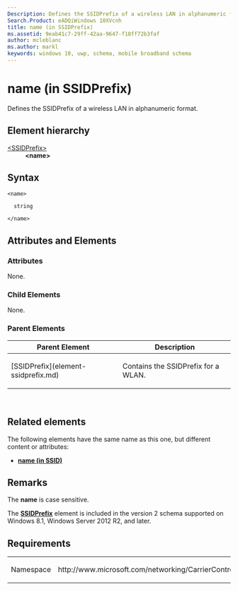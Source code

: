 ```yaml
---
Description: Defines the SSIDPrefix of a wireless LAN in alphanumeric format.
Search.Product: eADQiWindows 10XVcnh
title: name (in SSIDPrefix)
ms.assetid: 9eab41c7-29ff-42aa-9647-f18ff72b3faf
author: mcleblanc
ms.author: markl
keywords: windows 10, uwp, schema, mobile broadband schema
---
```


# name (in SSIDPrefix)


Defines the SSIDPrefix of a wireless LAN in alphanumeric format.

## Element hierarchy

<dl>
<dt><a href="element-ssidprefix.md">&lt;SSIDPrefix&gt;</a></dt>
<dd><b>&lt;name&gt;</b></dd>
</dl>

## Syntax

``` syntax
<name>

  string

</name>
```

## Attributes and Elements


### Attributes

None.

### Child Elements

None.

### Parent Elements

<table>
<colgroup>
<col width="50%" />
<col width="50%" />
</colgroup>
<thead>
<tr class="header">
<th>Parent Element</th>
<th>Description</th>
</tr>
</thead>
<tbody>
<tr class="odd">
<td>[SSIDPrefix](element-ssidprefix.md)</td>
<td><p>Contains the SSIDPrefix for a WLAN.</p></td>
</tr>
</tbody>
</table>

 

## Related elements


The following elements have the same name as this one, but different content or attributes:

-   **[name (in SSID)](element-name.md)**

## Remarks

The **name** is case sensitive.

The [**SSIDPrefix**](element-ssidprefix.md) element is included in the version 2 schema supported on Windows 8.1, Windows Server 2012 R2, and later.

## Requirements

<table>
<colgroup>
<col width="50%" />
<col width="50%" />
</colgroup>
<tbody>
<tr class="odd">
<td><p>Namespace</p></td>
<td><p>http://www.microsoft.com/networking/CarrierControl/WLAN/v2</p></td>
</tr>
</tbody>
</table>

 

 




